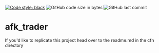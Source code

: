 

[![Code style: black](https://img.shields.io/badge/code%20style-black-000000.svg)](https://github.com/psf/black)
![GitHub code size in bytes](https://img.shields.io/github/languages/code-size/dylanzenner/afk_trader)
![GitHub last commit](https://img.shields.io/github/last-commit/dylanzenner/afk_trader)



# afk_trader
 If you'd like to replicate this project head over to the readme.md in the cfn directory
